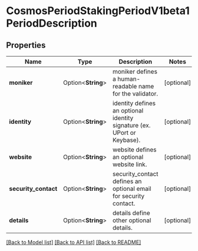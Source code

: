 # CosmosPeriodStakingPeriodV1beta1PeriodDescription

## Properties

Name | Type | Description | Notes
------------ | ------------- | ------------- | -------------
**moniker** | Option<**String**> | moniker defines a human-readable name for the validator. | [optional]
**identity** | Option<**String**> | identity defines an optional identity signature (ex. UPort or Keybase). | [optional]
**website** | Option<**String**> | website defines an optional website link. | [optional]
**security_contact** | Option<**String**> | security_contact defines an optional email for security contact. | [optional]
**details** | Option<**String**> | details define other optional details. | [optional]

[[Back to Model list]](../README.md#documentation-for-models) [[Back to API list]](../README.md#documentation-for-api-endpoints) [[Back to README]](../README.md)


